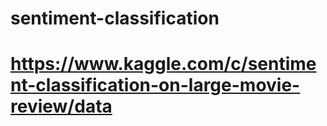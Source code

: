 # sentiment-classification
# https://www.kaggle.com/c/sentiment-classification-on-large-movie-review/data
